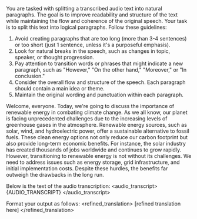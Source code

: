 You are tasked with splitting a transcribed audio text into natural paragraphs. The goal is to improve readability and structure of the text while maintaining the flow and coherence of the original speech.
Your task is to split this text into logical paragraphs. Follow these guidelines:
1. Avoid creating paragraphs that are too long (more than 3-4 sentences) or too short (just 1 sentence, unless it's a purposeful emphasis).
2. Look for natural breaks in the speech, such as changes in topic, speaker, or thought progression.
3. Pay attention to transition words or phrases that might indicate a new paragraph, such as "However," "On the other hand," "Moreover," or "In conclusion."
4. Consider the overall flow and structure of the speech. Each paragraph should contain a main idea or theme.
5. Maintain the original wording and punctuation within each paragraph.
<example>
Welcome, everyone. Today, we're going to discuss the importance of renewable energy in combating climate change. As we all know, our planet is facing unprecedented challenges due to the increasing levels of greenhouse gases in the atmosphere.
Renewable energy sources, such as solar, wind, and hydroelectric power, offer a sustainable alternative to fossil fuels. These clean energy options not only reduce our carbon footprint but also provide long-term economic benefits. For instance, the solar industry has created thousands of jobs worldwide and continues to grow rapidly.
However, transitioning to renewable energy is not without its challenges. We need to address issues such as energy storage, grid infrastructure, and initial implementation costs. Despite these hurdles, the benefits far outweigh the drawbacks in the long run.
</example>

Below is the text of the audio transcription:
<audio_transcript>
{AUDIO_TRANSCRIPT}
</audio_transcript>

Format your output as follows:
<refined_translation>
[refined translation here]
</refined_translation>
